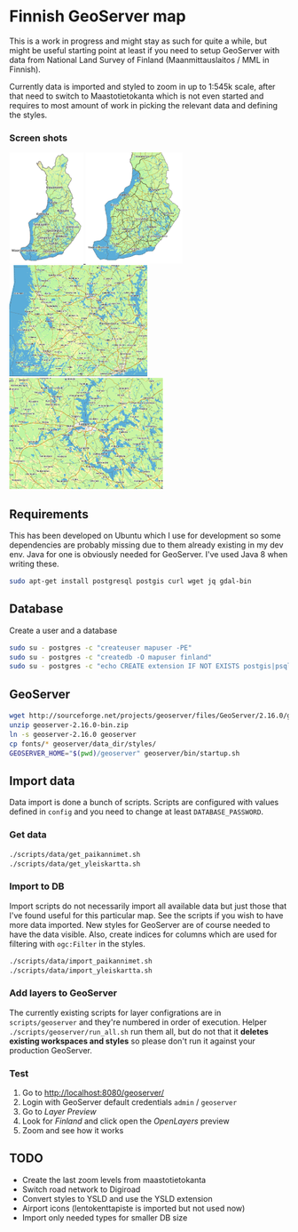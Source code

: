 # Finnish GeoServer map

This is a work in progress and might stay as such for quite a while, but might be useful starting point at least if you need to setup GeoServer with data from National Land Survey of Finland (Maanmittauslaitos / MML in Finnish).

Currently data is imported and styled to zoom in up to 1:545k scale, after that need to switch to Maastotietokanta which is not even started and requires to most amount of work in picking the relevant data and defining the styles.

### Screen shots

<a href="https://raw.githubusercontent.com/vesse/mapserver/master/screenshots/1_9M.png">
  <img src="https://raw.githubusercontent.com/vesse/mapserver/master/screenshots/1_9M.png"
       height="200"
       alt="1:9M">
</a>

<a href="https://raw.githubusercontent.com/vesse/mapserver/master/screenshots/1_4M.png">
  <img src="https://raw.githubusercontent.com/vesse/mapserver/master/screenshots/1_4M.png"
       height="200"
       alt="1:4M">
</a>

<a href="https://raw.githubusercontent.com/vesse/mapserver/master/screenshots/1_1M.png">
  <img src="https://raw.githubusercontent.com/vesse/mapserver/master/screenshots/1_1M.png"
       height="200"
       alt="1:1M">
</a>

<a href="https://raw.githubusercontent.com/vesse/mapserver/master/screenshots/1_545k.png">
  <img src="https://raw.githubusercontent.com/vesse/mapserver/master/screenshots/1_545k.png"
       height="200"
       alt="1:545k">
</a>


## Requirements

This has been developed on Ubuntu which I use for development so some dependencies are probably missing due to them already existing in my dev env. Java for one is obviously needed for GeoServer. I've used Java 8 when writing these.

```bash
sudo apt-get install postgresql postgis curl wget jq gdal-bin
```

## Database

Create a user and a database

```bash
sudo su - postgres -c "createuser mapuser -PE"
sudo su - postgres -c "createdb -O mapuser finland"
sudo su - postgres -c "echo CREATE extension IF NOT EXISTS postgis|psql finland"
```

## GeoServer

```bash
wget http://sourceforge.net/projects/geoserver/files/GeoServer/2.16.0/geoserver-2.16.0-bin.zip
unzip geoserver-2.16.0-bin.zip
ln -s geoserver-2.16.0 geoserver
cp fonts/* geoserver/data_dir/styles/
GEOSERVER_HOME="$(pwd)/geoserver" geoserver/bin/startup.sh
```

## Import data

Data import is done a bunch of scripts. Scripts are configured with values defined in `config` and you need to change at least `DATABASE_PASSWORD`.

### Get data

```bash
./scripts/data/get_paikannimet.sh
./scripts/data/get_yleiskartta.sh
```

### Import to DB

Import scripts do not necessarily import all available data but just those that I've found useful for this particular map. See the scripts if you wish to have more data imported. New styles for GeoServer are of course needed to have the data visible. Also, create indices for columns which are used for filtering with `ogc:Filter` in the styles.

```bash
./scripts/data/import_paikannimet.sh
./scripts/data/import_yleiskartta.sh
```

### Add layers to GeoServer

The currently existing scripts for layer configrations are in `scripts/geoserver` and they're numbered in order of execution. Helper `./scripts/geoserver/run_all.sh` run them all, but do not that it **deletes existing workspaces and styles** so please don't run it against your production GeoServer.

### Test

1. Go to [http://localhost:8080/geoserver/](http://localhost:8080/geoserver/)
2. Login with GeoServer default credentials `admin` / `geoserver`
3. Go to _Layer Preview_
4. Look for _Finland_ and click open the _OpenLayers_ preview
5. Zoom and see how it works

## TODO

- Create the last zoom levels from maastotietokanta
- Switch road network to Digiroad
- Convert styles to YSLD and use the YSLD extension
- Airport icons (lentokenttapiste is imported but not used now)
- Import only needed types for smaller DB size
